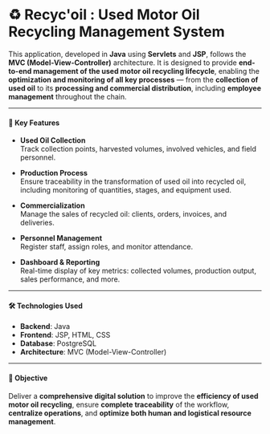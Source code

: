 # ♻️ Recyc'oil : Used Motor Oil Recycling Management System

This application, developed in **Java** using **Servlets** and **JSP**, follows the **MVC (Model-View-Controller)** architecture. It is designed to provide **end-to-end management of the used motor oil recycling lifecycle**, enabling the **optimization and monitoring of all key processes** — from the **collection of used oil** to its **processing and commercial distribution**, including **employee management** throughout the chain.

---

#### 🔑 Key Features

- **Used Oil Collection**  
  Track collection points, harvested volumes, involved vehicles, and field personnel.

- **Production Process**  
  Ensure traceability in the transformation of used oil into recycled oil, including monitoring of quantities, stages, and equipment used.

- **Commercialization**  
  Manage the sales of recycled oil: clients, orders, invoices, and deliveries.

- **Personnel Management**  
  Register staff, assign roles, and monitor attendance.

- **Dashboard & Reporting**  
  Real-time display of key metrics: collected volumes, production output, sales performance, and more.

---

#### 🛠️ Technologies Used

- **Backend**: Java  
- **Frontend**: JSP, HTML, CSS  
- **Database**: PostgreSQL  
- **Architecture**: MVC (Model-View-Controller)

---

#### 🎯 Objective

Deliver a **comprehensive digital solution** to improve the **efficiency of used motor oil recycling**, ensure **complete traceability** of the workflow, **centralize operations**, and **optimize both human and logistical resource management**.

